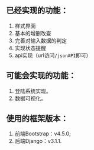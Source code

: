 ## 已经实现的功能：
1. 样式界面
2. 基本的增删改查
3. 完善对输入数据的判定
4. 实现状态提醒
5. api实现（url访问`/jsonAPI`即可）   
## 可能会实现的功能：
1. 登陆系统实现。
2. 数据可视化。       
## 使用的框架版本：
1. 前端Bootstrap：v4.5.0;
2. 后端Django：v3.1.1.